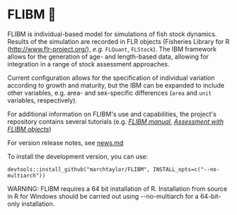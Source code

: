 # FLIBM :turtle:

FLIBM is individual-based model for simulations of fish stock dynamics. Results of the simulation are recorded in FLR objects (Fisheries Library for R (<http://www.flr-project.org/>), *e.g.* `FLQuant`, `FLStock`). The IBM framework allows for the generation of age- and length-based data, allowing for integration in a range of stock assessment approaches. 

Current configuration allows for the specification of individual variation according to growth and maturity, but the IBM can be expanded to include other variables, e.g. area- and sex-specific differences (`area` and `unit` variables, respectively).

For additional information on FLIBM's use and capabilities, the project's repository contains several tutorials (e.g. [*FLIBM manual*](https://raw.githack.com/marchtaylor/FLIBM/master/doc/FLIBM_Manual.html), [*Assessment with FLIBM objects*](https://raw.githack.com/marchtaylor/FLIBM/master/doc/Assessment_with_FLIBM_objects.html))

For version release notes, see [news.md](https://github.com/marchtaylor/FLIBM/blob/master/doc/news.md)

To install the development version, you can use:
```
devtools::install_github("marchtaylor/FLIBM", INSTALL_opts=c("--no-multiarch"))
```

WARNING: FLIBM requires a 64 bit installation of R. Installation from source 
in R for Windows should be carried out using --no-multiarch for a 64-bit-only 
installation.
